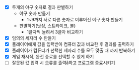 - [x] 두개의 야구 숫자로 결과 판별하기
    - 야구 숫자 만들기
        - 1~9까지 서로 다른 숫자로 이루어진 야구 숫자 만들기
    - 판별하기(낫싱, 스트라이크, 볼)
        - 1글자씩 늘려서 3글자 비교하기
- [x] 임의의 세자리 수 만들기
- [x] 플레이어에게 값을 입력받아 컴퓨터 값과 비교한 후 결과를 출력하기
- [x] 플레이어가 컴퓨터가 선택한 세자리 수를 모두 맞출 때 까지 반복하기
- [x] 게임 재시작, 완전 종료를 선택할 수 있게 하기
- [ ] 잘못된 값 입력 시 오류를 출력å하고 프로그램 종료시키기
